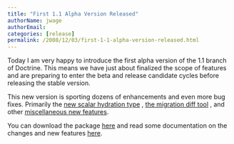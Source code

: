 ```yaml
---
title: "First 1.1 Alpha Version Released"
authorName: jwage
authorEmail:
categories: [release]
permalink: /2008/12/03/first-1-1-alpha-version-released.html
---
```

Today I am very happy to introduce the first alpha version of the 1.1
branch of Doctrine. This means we have just about finalized the scope of
features and are preparing to enter the beta and release candidate
cycles before releasing the stable version.

This new version is sporting dozens of enhancements and even more bug
fixes. Primarily the [new scalar hydration
type](https://www.doctrine-project.org/2008/10/12/new-hydration-modes-for-doctrine-1-1.html)
, [the migration diff
tool](https://www.doctrine-project.org/2008/10/18/new-to-migrations-in-1-1.html) ,
and other [miscellaneous new
features](https://www.doctrine-project.org/2008/10/02/doctrine-1-1-development-begins.html).

You can download the package
[here](https://www.doctrine-project.org/download) and read some
documentation on the changes and new features
[here](http://trac.doctrine-project.org/browser/branches/1.1/UPGRADE_TO_1_1).
